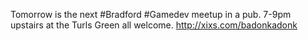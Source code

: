 Tomorrow is the next #Bradford #Gamedev meetup in a pub. 7-9pm upstairs at the Turls Green all welcome. http://xixs.com/badonkadonk 